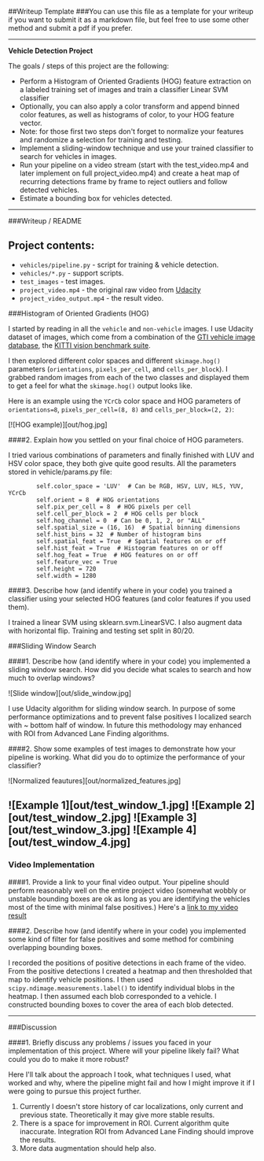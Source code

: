 ##Writeup Template
###You can use this file as a template for your writeup if you want to submit it as a markdown file, but feel free to use some other method and submit a pdf if you prefer.

---

**Vehicle Detection Project**

The goals / steps of this project are the following:

* Perform a Histogram of Oriented Gradients (HOG) feature extraction on a labeled training set of images and train a classifier Linear SVM classifier
* Optionally, you can also apply a color transform and append binned color features, as well as histograms of color, to your HOG feature vector. 
* Note: for those first two steps don't forget to normalize your features and randomize a selection for training and testing.
* Implement a sliding-window technique and use your trained classifier to search for vehicles in images.
* Run your pipeline on a video stream (start with the test_video.mp4 and later implement on full project_video.mp4) and create a heat map of recurring detections frame by frame to reject outliers and follow detected vehicles.
* Estimate a bounding box for vehicles detected.

---
###Writeup / README


## Project contents: 

- `vehicles/pipeline.py` - script for training & vehicle detection.
- `vehicles/*.py` - support scripts.
- `test_images` - test images.
- `project_video.mp4` - the original raw video from [Udacity](https://github.com/udacity/CarND-Vehicle-Detection)
- `project_video_output.mp4` - the result video.

###Histogram of Oriented Gradients (HOG)

I started by reading in all the `vehicle` and `non-vehicle` images. I use Udacity dataset of images, which come from a combination of the [GTI vehicle image database](http://www.gti.ssr.upm.es/data/Vehicle_database.html), the [KITTI vision benchmark suite](http://www.cvlibs.net/datasets/kitti/).

I then explored different color spaces and different `skimage.hog()` parameters (`orientations`, `pixels_per_cell`, and `cells_per_block`).  I grabbed random images from each of the two classes and displayed them to get a feel for what the `skimage.hog()` output looks like.

Here is an example using the `YCrCb` color space and HOG parameters of `orientations=8`, `pixels_per_cell=(8, 8)` and `cells_per_block=(2, 2)`:

[![HOG example)][out/hog.jpg]

####2. Explain how you settled on your final choice of HOG parameters.

I tried various combinations of parameters and finally finished with LUV and HSV color space, they both give quite good results.
All the parameters stored in vehicle/params.py file:

``` 
        self.color_space = 'LUV'  # Can be RGB, HSV, LUV, HLS, YUV, YCrCb
        self.orient = 8  # HOG orientations
        self.pix_per_cell = 8  # HOG pixels per cell
        self.cell_per_block = 2  # HOG cells per block
        self.hog_channel = 0  # Can be 0, 1, 2, or "ALL"
        self.spatial_size = (16, 16)  # Spatial binning dimensions
        self.hist_bins = 32  # Number of histogram bins
        self.spatial_feat = True  # Spatial features on or off
        self.hist_feat = True  # Histogram features on or off
        self.hog_feat = True  # HOG features on or off
        self.feature_vec = True
        self.height = 720
        self.width = 1280
```

####3. Describe how (and identify where in your code) you trained a classifier using your selected HOG features (and color features if you used them).

I trained a linear SVM using sklearn.svm.LinearSVC. I also augment data with horizontal flip. Training and testing set split in 80/20.

###Sliding Window Search

####1. Describe how (and identify where in your code) you implemented a sliding window search.  How did you decide what scales to search and how much to overlap windows?

![Slide window][out/slide_window.jpg]

I use Udacity algorithm for sliding window search. In purpose of some performance optimizations and to prevent false positives I localized search with ~ bottom half of window. In future this methodology may enhanced with ROI from Advanced Lane Finding algorithms.

####2. Show some examples of test images to demonstrate how your pipeline is working.  What did you do to optimize the performance of your classifier?

![Normalized feautures][out/normalized_features.jpg]

![Example 1][out/test_window_1.jpg]
![Example 2][out/test_window_2.jpg]
![Example 3][out/test_window_3.jpg]
![Example 4][out/test_window_4.jpg]
---

### Video Implementation

####1. Provide a link to your final video output.  Your pipeline should perform reasonably well on the entire project video (somewhat wobbly or unstable bounding boxes are ok as long as you are identifying the vehicles most of the time with minimal false positives.)
Here's a [link to my video result](./project_video_output.mp4)

####2. Describe how (and identify where in your code) you implemented some kind of filter for false positives and some method for combining overlapping bounding boxes.

I recorded the positions of positive detections in each frame of the video.  From the positive detections I created a heatmap and then thresholded that map to identify vehicle positions.  I then used `scipy.ndimage.measurements.label()` to identify individual blobs in the heatmap.  I then assumed each blob corresponded to a vehicle.  I constructed bounding boxes to cover the area of each blob detected.  

---

###Discussion

####1. Briefly discuss any problems / issues you faced in your implementation of this project.  Where will your pipeline likely fail?  What could you do to make it more robust?

Here I'll talk about the approach I took, what techniques I used, what worked and why, where the pipeline might fail and how I might improve it if I were going to pursue this project further.  

1. Currently I doesn't store history of car localizations, only current and previous state. Theoretically it may give more stable results.
2. There is a space for improvement in ROI. Current algorithm quite inaccurate. Integration ROI from Advanced Lane Finding should improve the results.
3. More data augmentation should help also.


